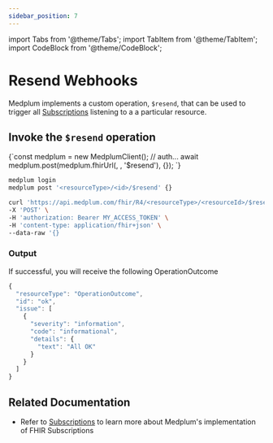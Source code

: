 ```yaml
---
sidebar_position: 7
---
```


import Tabs from '@theme/Tabs';
import TabItem from '@theme/TabItem';
import CodeBlock from '@theme/CodeBlock';

# Resend Webhooks

Medplum implements a custom operation, `$resend`, that can be used to trigger all [Subscriptions](/docs/subscriptions) listening to a a particular resource.

## Invoke the `$resend` operation

<Tabs>
  <TabItem value="ts" label="TypeScript">
  <CodeBlock language='ts'>
  {`const medplum = new MedplumClient();
// auth...
await medplum.post(medplum.fhirUrl(<resourceType>, <id>, '$resend'), {});
`}
  </CodeBlock>
  </TabItem>
  <TabItem value="cli" label="CLI">

```bash
medplum login
medplum post '<resourceType>/<id>/$resend' {}
```

  </TabItem>
  <TabItem value="curl" label="cURL">

```bash
curl 'https://api.medplum.com/fhir/R4/<resourceType>/<resourceId>/$resend' \
-X 'POST' \
-H 'authorization: Bearer MY_ACCESS_TOKEN' \
-H 'content-type: application/fhir+json' \
--data-raw '{}
```

  </TabItem>
</Tabs>

### Output

If successful, you will receive the following OperationOutcome

```js
{
  "resourceType": "OperationOutcome",
  "id": "ok",
  "issue": [
    {
      "severity": "information",
      "code": "informational",
      "details": {
        "text": "All OK"
      }
    }
  ]
}
```

## Related Documentation

- Refer to [Subscriptions](/docs/subscriptions) to learn more about Medplum's implementation of FHIR Subscriptions
